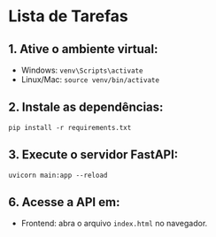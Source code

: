 # Lista de Tarefas

## 1. Ative o ambiente virtual:
- Windows: `venv\Scripts\activate`
- Linux/Mac: `source venv/bin/activate`

## 2. Instale as dependências:
`pip install -r requirements.txt`

## 3. Execute o servidor FastAPI:
`uvicorn main:app --reload`

## 6. Acesse a API em:
- Frontend: abra o arquivo `index.html` no navegador.
